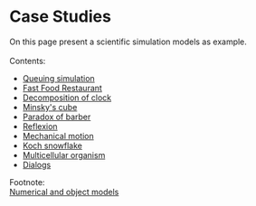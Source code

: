 <h1 id="case_studies">Case Studies</h1>
On this page present a scientific simulation models as example.<br/><br/>
Contents:<br/>
<ul>
  <li><a href="case_studies/queue/queuing_theory">Queuing simulation</a></li>
  <li><a href="case_studies/fast_food/fast_food">Fast Food Restaurant</a></li>
  <li><a href="case_studies/clock/clock">Decomposition of clock</a></li>
  <li><a href="case_studies/minsky/minsky">Minsky's cube</a></li>
  <li><a href="case_studies/barber/barber">Paradox of barber</a></li>
  <li><a href="case_studies/kripke/kripke">Reflexion</a></li>
  <li><a href="case_studies/newton/newton">Mechanical motion</a></li>
  <li><a href="case_studies/fractal/fractal">Koch snowflake</a></li>
  <li><a href="case_studies/organism/organism">Multicellular organism</a></li>
  <li><a href="case_studies/dialogs/dialogs">Dialogs</a></li>
</ul>




Footnote:<br/>
<a href="case_studies/function/function">Numerical and object models</a>
